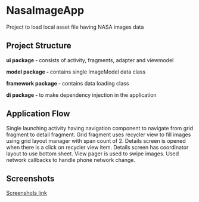 # NasaImageApp

Project to load local asset file having NASA images data

## Project Structure

<b>ui package - </b> consists of activity, fragments, adapter and viewmodel

<b>model package - </b> contains single ImageModel data class

<b>framework package - </b> contains data loading class

<b>di package - </b> to make dependency injection in the application


## Application Flow

Single launching activity having navigation component to navigate from grid fragment to detail fragment. Grid fragment uses recycler view to fill images using grid layout manager with span count of 2. Details screen is opened when there is a click on recycler view item. Details screen has coordinator layout to use bottom sheet. View pager is used to swipe images. 
Used network callbacks to handle phone network change.

## Screenshots

<a href="https://github.com/PrateekSharma1712/NasaImageApp/tree/master/screenshots">Screenshots link</a>
